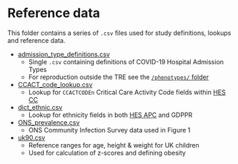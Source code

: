 # Reference data

This folder contains a series of `.csv` files used for study definitions, lookups and reference data.

* [admission_type_definitions.csv](admission_type_definitions.csv)
    * Single `.csv` containing definitions of COVID-19 Hospital Admission Types
    * For reproduction outside the TRE see the [`/phenotypes/` folder](..\phenotypes\README.md)
* [CCACT_code_lookup.csv](CCACT_code_lookup.csv)
    * Lookup for `CCACTCODEn` Critical Care Activity Code fields within [HES CC](https://digital.nhs.uk/data-and-information/data-tools-and-services/data-services/hospital-episode-statistics/hospital-episode-statistics-data-dictionary)
* [dict_ethnic.csv](dict_ethnic.csv)
    * Lookup for ethnicity fields in both [HES APC](https://digital.nhs.uk/data-and-information/data-tools-and-services/data-services/hospital-episode-statistics/hospital-episode-statistics-data-dictionary) and GDPPR
* [ONS_prevalence.csv](ONS_prevalence.csv)
    * ONS Community Infection Survey data used in Figure 1
* [uk90.csv](uk90.csv)
    * Reference ranges for age, height & weight for UK children
    * Used for calculation of z-scores and defining obesity
